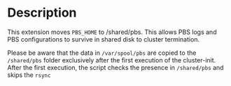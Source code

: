# Description

This extension moves `PBS_HOME` to /shared/pbs. This allows PBS logs and PBS configurations to survive in shared disk to cluster termination.

Please be aware that the data in `/var/spool/pbs` are copied to the `/shared/pbs` folder exclusively after the first execution of the cluster-init. After the first execution, the script checks the presence in `/shared/pbs` and skips the `rsync`